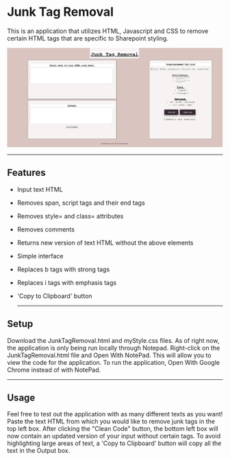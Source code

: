 Junk Tag Removal
============

This is an application that utilizes HTML, Javascript and CSS to remove certain HTML tags that are specific to Sharepoint styling.

![DefaultScreen](DefaultScreenMauve.jpg)

---

## Features
- Input text HTML
- Removes span, script tags and their end tags
- Removes style= and class= attributes
- Removes comments
- Returns new version of text HTML without the above elements
- Simple interface
- Replaces b tags with strong tags
- Replaces i tags with emphasis tags
- 'Copy to Clipboard' button
  
  ---
  
## Setup
Download the JunkTagRemoval.html and myStyle.css files.  As of right now, the application is only being run locally through Notepad.  Right-click on the JunkTagRemoval.html file and Open With NotePad.  This will allow you to view the code for the application.  To run the application, Open With Google Chrome instead of with NotePad.

---

## Usage
Feel free to test out the application with as many different texts as you want!  Paste the text HTML from which you would like to remove junk tags in the top left box.  After clicking the "Clean Code" button, the bottom left box will now contain an updated version of your input without certain tags.  To avoid highlighting large areas of text, a 'Copy to Clipboard' button will copy all the text in the Output box.
